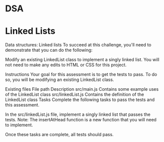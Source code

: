 # DSA
# Linked Lists


Data structures: Linked lists
To succeed at this challenge, you'll need to demonstrate that you can do the following:

Modify an existing LinkedList class to implement a singly linked list.
You will not need to make any edits to HTML or CSS for this project.

Instructions
Your goal for this assessment is to get the tests to pass.
To do so, you will be modifying an existing LinkedList class.

Existing files
File path	Description
src/main.js	Contains some example uses of the LinkedList class
src/linkedList.js	Contains the definition of the LinkedList class
Tasks
Complete the following tasks to pass the tests and this assessment.

In the src/linkedList.js file, implement a singly linked list that passes the tests.
Note: The insertAtHead function is a new function that you will need to implement.

Once these tasks are complete, all tests should pass.
